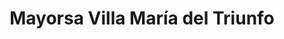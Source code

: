 ---
title: "Mayorsa Villa María del Triunfo"
url: /villa-maria-del-triunfo/mayorsa-villa-maria-del-triunfo/
shop: mayorista
---